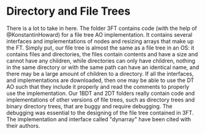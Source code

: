 # Directory and File Trees

There is a lot to take in here. The folder 3FT contains code (with the help of @KonstantinHoward) for a file tree AO implementation. It contains several interfaces and implementations of nodes and resizing arrays that make up the FT. Simply put, our file tree is almost the same as a file tree in an OS: it contains files and directories, the files contain contents and have a size and cannot have any children, while directories can only have children, nothing in the same directory or with the same path can have an identical name, and there may be a large amount of children to a directory. If all the interfaces, and implementations are downloaded, then one may be able to use the DT AO such that they include it properly and read the comments to properly use the implementation. 
Our 1BDT and 2DT folders really contain code and implementations of other versions of file trees, such as directory trees and binary directory trees, that are buggy and require debugging. The debugging was essential to the designing of the file tree contained in 3FT. The implementation and interface called "dynarray" have been cited with their authors.   
